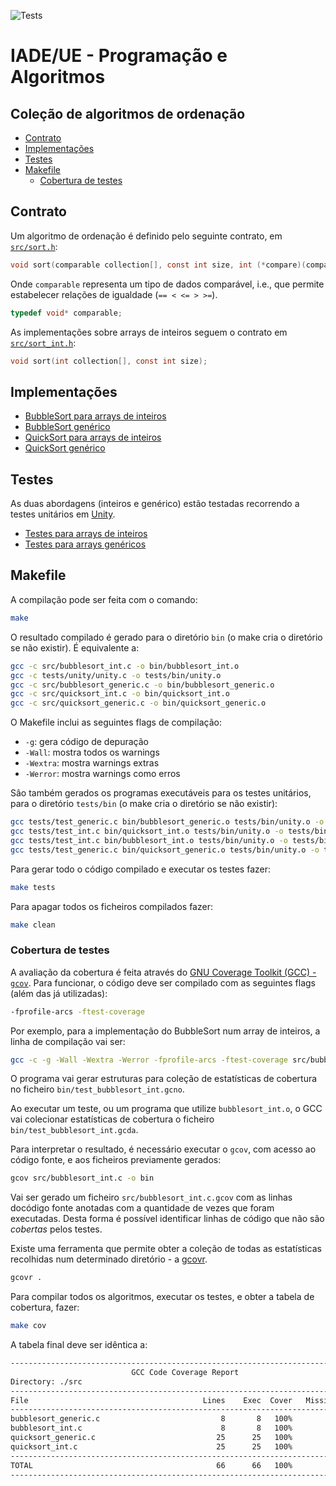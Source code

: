 ![Tests](https://github.com/IADE-PA/sort-algorithm/workflows/Tests/badge.svg)

# IADE/UE - Programação e Algoritmos  <!-- omit in toc -->

## Coleção de algoritmos de ordenação <!-- omit in toc -->

- [Contrato](#contrato)
- [Implementações](#implementações)
- [Testes](#testes)
- [Makefile](#makefile)
  - [Cobertura de testes](#cobertura-de-testes)

## Contrato

Um algoritmo de ordenação é definido pelo seguinte contrato, em [`src/sort.h`](src/sort.h):

```C
void sort(comparable collection[], const int size, int (*compare)(comparable, comparable));
```

Onde `comparable` representa um tipo de dados comparável, i.e., que permite estabelecer relações de igualdade (`== < <= > >=`).

```C
typedef void* comparable;
```

As implementações sobre arrays de inteiros seguem o contrato em [`src/sort_int.h`](src/sort_int.h):

```C
void sort(int collection[], const int size);
```

## Implementações

- [BubbleSort para arrays de inteiros](src/bubblesort_int.c)
- [BubbleSort genérico](src/bubblesort_generic.c)
- [QuickSort para arrays de inteiros](src/quicksort_int.c)
- [QuickSort genérico](src/quicksort_generic.c)

## Testes

As duas abordagens (inteiros e genérico) estão testadas recorrendo a testes unitários em [Unity](https://github.com/ThrowTheSwitch/Unity).

- [Testes para arrays de inteiros](tests/test_int.c)
- [Testes para arrays genéricos](tests/test_generic.c)

## Makefile

A compilação pode ser feita com o comando:

```bash
make
```

O resultado compilado é gerado para o diretório `bin` (o make cria o diretório se não existir). É equivalente a:

```bash
gcc -c src/bubblesort_int.c -o bin/bubblesort_int.o
gcc -c tests/unity/unity.c -o tests/bin/unity.o
gcc -c src/bubblesort_generic.c -o bin/bubblesort_generic.o
gcc -c src/quicksort_int.c -o bin/quicksort_int.o
gcc -c src/quicksort_generic.c -o bin/quicksort_generic.o
```

O Makefile inclui as seguintes flags de compilação:

- `-g`: gera código de depuração
- `-Wall`: mostra todos os warnings
- `-Wextra`: mostra warnings extras
- `-Werror`: mostra warnings como erros

Sâo também gerados os programas executáveis para os testes unitários, para o diretório `tests/bin` (o make cria o diretório se não existir):

```bash
gcc tests/test_generic.c bin/bubblesort_generic.o tests/bin/unity.o -o tests/bin/test_bubblesort_generic
gcc tests/test_int.c bin/quicksort_int.o tests/bin/unity.o -o tests/bin/test_quicksort_int
gcc tests/test_int.c bin/bubblesort_int.o tests/bin/unity.o -o tests/bin/test_bubblesort_int
gcc tests/test_generic.c bin/quicksort_generic.o tests/bin/unity.o -o tests/bin/test_quicksort_generic
```

Para gerar todo o código compilado e executar os testes fazer:

```bash
make tests
```

Para apagar todos os ficheiros compilados fazer:

```bash
make clean
```

### Cobertura de testes

A avaliação da cobertura é feita através do [GNU Coverage Toolkit (GCC) - `gcov`](https://gcc.gnu.org/onlinedocs/gcc/Gcov.html). Para funcionar, o código deve ser compilado com as seguintes flags (além das já utilizadas):

```bash
-fprofile-arcs -ftest-coverage
```

Por exemplo, para a implementação do BubbleSort num array de inteiros, a linha de compilação vai ser:

```bash
gcc -c -g -Wall -Wextra -Werror -fprofile-arcs -ftest-coverage src/bubblesort_int.c -o bin/bubblesort_int.o
```

O programa vai gerar estruturas para coleção de estatísticas de cobertura no ficheiro `bin/test_bubblesort_int.gcno`.

Ao executar um teste, ou um programa que utilize `bubblesort_int.o`, o GCC vai colecionar estatísticas de cobertura o ficheiro `bin/test_bubblesort_int.gcda`.

Para interpretar o resultado, é necessário executar o `gcov`, com acesso ao código fonte, e aos ficheiros previamente gerados:

```bash
gcov src/bubblesort_int.c -o bin
```

Vai ser gerado um ficheiro `src/bubblesort_int.c.gcov` com as linhas docódigo fonte anotadas com a quantidade de vezes que foram executadas. Desta forma é possível identificar linhas de código que não são *cobertas* pelos testes.

Existe uma ferramenta que permite obter a coleção de todas as estatísticas recolhidas num determinado diretório - a [gcovr](https://gcovr.com/).

```bash
gcovr .
```

Para compilar todos os algoritmos, executar os testes, e obter a tabela de cobertura, fazer:

```bash
make cov
```

A tabela final deve ser idêntica a:

```bash
------------------------------------------------------------------------------
                           GCC Code Coverage Report
Directory: ./src
------------------------------------------------------------------------------
File                                       Lines    Exec  Cover   Missing
------------------------------------------------------------------------------
bubblesort_generic.c                           8       8   100%   
bubblesort_int.c                               8       8   100%   
quicksort_generic.c                           25      25   100%   
quicksort_int.c                               25      25   100%   
------------------------------------------------------------------------------
TOTAL                                         66      66   100%
------------------------------------------------------------------------------
```